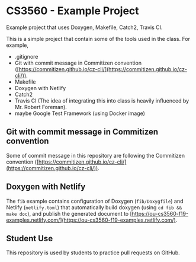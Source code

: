 # CS3560 - Example Project

Example project that uses Doxygen, Makefile, Catch2, Travis CI.

This is a simple project that contain some of the tools used in the class. For example,

- .gitignore
- Git with commit message in Commitizen convention ([https://commitizen.github.io/cz-cli/](https://commitizen.github.io/cz-cli/)).
- Makefile
- Doxygen with Netlify
- Catch2
- Travis CI (The idea of integrating this into class is heavily influenced by Mr. Robert Foreman).
- maybe Google Test Framework (using Docker image)

## Git with commit message in Commitizen convention

Some of commit message in this repository are following the Commitizen convention
([https://commitizen.github.io/cz-cli/](https://commitizen.github.io/cz-cli/)).

## Doxygen with Netlify

The `fib` example contains configuration of Doxygen (`fib/Doxygfile`) and Netlify (`netlify.toml`)
that automatically build doxygen (using `cd fib && make doc`), and publish the generated document
to [https://ou-cs3560-f19-examples.netlify.com/](https://ou-cs3560-f19-examples.netlify.com/).

## Student Use

This repository is used by students to practice pull requests on GitHub.
